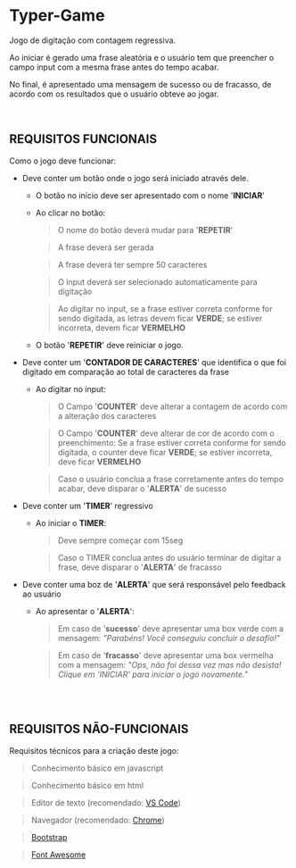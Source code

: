 # **Typer-Game**

Jogo de digitação com contagem regressiva.

Ao iniciar é gerado uma frase aleatória e o usuário tem que preencher o campo input com a mesma frase antes do tempo acabar.

No final, é apresentado uma mensagem de sucesso ou de fracasso, de acordo com os resultados que o usuário obteve ao jogar.

<br/>

## REQUISITOS FUNCIONAIS

Como o jogo deve funcionar:


- Deve conter um botão onde o jogo será iniciado através dele.
  - O botão no início deve ser apresentado com o nome '**INICIAR**'
  - Ao clicar no botão:
     > O nome do botão deverá mudar para '**REPETIR**'

     > A frase deverá ser gerada

     > A frase deverá ter sempre 50 caracteres

     > O input deverá ser selecionado automaticamente para digitação

     > Ao digitar no input, se a frase estiver correta conforme for sendo digitada, as letras devem ficar **VERDE**; se estiver incorreta, devem ficar **VERMELHO**
  - O botão '**REPETIR**' deve reiniciar o jogo.

- Deve conter um '**CONTADOR DE CARACTERES**' que identifica o que foi digitado em comparação ao total de caracteres da frase
  - Ao digitar no input:
     > O Campo '**COUNTER**' deve alterar a contagem de acordo com a alteração dos caracteres

     > O Campo '**COUNTER**' deve alterar de cor de acordo com o preenchimento: Se a frase estiver correta conforme for sendo digitada, o counter deve ficar **VERDE**; se estiver incorreta, deve ficar **VERMELHO**

     > Caso o usuário conclua a frase corretamente antes do tempo acabar, deve disparar o '**ALERTA**' de sucesso

- Deve conter um '**TIMER**' regressivo
  - Ao iniciar o **TIMER**:
     > Deve sempre começar com 15seg

     > Caso o TIMER conclua antes do usuário terminar de digitar a frase, deve disparar o '**ALERTA**' de fracasso

- Deve conter uma boz de '**ALERTA**' que será responsável pelo feedback ao usuário
  - Ao apresentar o '**ALERTA**':
     > Em caso de '**sucesso**' deve apresentar uma box verde com a mensagem: _"Parabéns! Você conseguiu concluir o desafio!"_

     > Em caso de '**fracasso**' deve apresentar uma box vermelha com a mensagem: _"Ops, não foi dessa vez mas não desista! Clique em 'INICIAR' para iniciar o jogo novamente."_

<br/>
<br/>

## REQUISITOS NÃO-FUNCIONAIS

Requisitos técnicos para a criação deste jogo:

  > Conhecimento básico em javascript

  > Conhecimento básico em html

  > Editor de texto (recomendado: [VS Code](https://code.visualstudio.com))

  > Navegador (recomendado: [Chrome](https://www.google.com/chrome/?brand=BNSD&gclid=CjwKCAiA6aSABhApEiwA6Cbm_-5IHZlKfx2ak8xJuC61wbsfDEDP8lPGFnvK8sXaceNDz74nVnhV3hoCM7UQAvD_BwE&gclsrc=aw.ds))

  > [Bootstrap](https://getbootstrap.com)

  > [Font Awesome](https://fontawesome.com)
